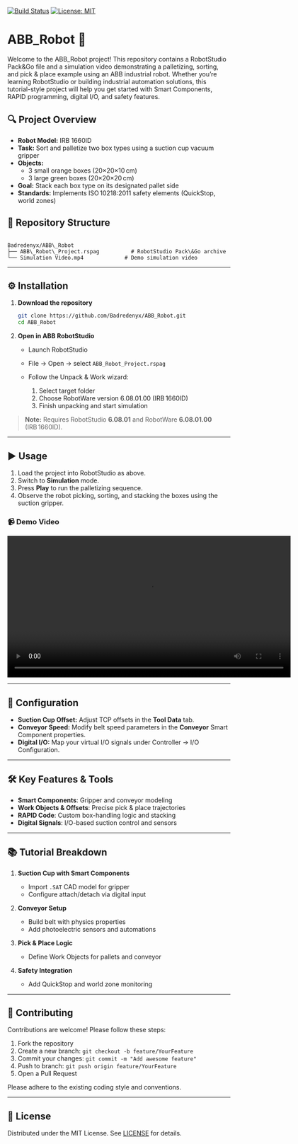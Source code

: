 

[![Build Status](https://img.shields.io/badge/build-passing-brightgreen)](https://github.com/Badredenyx/ABB_Robot/actions)
[![License: MIT](https://img.shields.io/badge/License-MIT-yellow.svg)](./LICENSE)

# ABB_Robot 🦾

Welcome to the ABB_Robot project! This repository contains a RobotStudio Pack&Go file and a simulation video demonstrating a palletizing, sorting, and pick & place example using an ABB industrial robot. Whether you’re learning RobotStudio or building industrial automation solutions, this tutorial-style project will help you get started with Smart Components, RAPID programming, digital I/O, and safety features.

## 🔍 Project Overview

- **Robot Model:** IRB 1660ID
- **Task:** Sort and palletize two box types using a suction cup vacuum gripper
- **Objects:**  
  - 3 small orange boxes (20×20×10 cm)  
  - 3 large green boxes (20×20×20 cm)  
- **Goal:** Stack each box type on its designated pallet side
- **Standards:** Implements ISO 10218:2011 safety elements (QuickStop, world zones)

## 📂 Repository Structure

```

Badredenyx/ABB\_Robot
├── ABB\_Robot\_Project.rspag          # RobotStudio Pack\&Go archive
└── Simulation Video.mp4             # Demo simulation video

````

---

## ⚙️ Installation

1. **Download the repository**
   ```bash
   git clone https://github.com/Badredenyx/ABB_Robot.git
   cd ABB_Robot


2. **Open in ABB RobotStudio**

   * Launch RobotStudio
   * File → Open → select `ABB_Robot_Project.rspag`
   * Follow the Unpack & Work wizard:

     1. Select target folder
     2. Choose RobotWare version 6.08.01.00 (IRB 1660ID)
     3. Finish unpacking and start simulation

> **Note:** Requires RobotStudio **6.08.01** and RobotWare **6.08.01.00** (IRB 1660ID).

---

## ▶️ Usage

1. Load the project into RobotStudio as above.
2. Switch to **Simulation** mode.
3. Press **Play** to run the palletizing sequence.
4. Observe the robot picking, sorting, and stacking the boxes using the suction gripper.

### 📹 Demo Video

<video src="Simulation Video.mp4" controls width="640">
Your browser does not support HTML5 video.
</video>

---

## 🔧 Configuration

* **Suction Cup Offset:** Adjust TCP offsets in the **Tool Data** tab.
* **Conveyor Speed:** Modify belt speed parameters in the **Conveyor** Smart Component properties.
* **Digital I/O:** Map your virtual I/O signals under Controller → I/O Configuration.

---

## 🛠️ Key Features & Tools

* **Smart Components**: Gripper and conveyor modeling
* **Work Objects & Offsets**: Precise pick & place trajectories
* **RAPID Code**: Custom box-handling logic and stacking
* **Digital Signals**: I/O-based suction control and sensors

---

## 📚 Tutorial Breakdown

1. **Suction Cup with Smart Components**

   * Import `.SAT` CAD model for gripper
   * Configure attach/detach via digital input

2. **Conveyor Setup**

   * Build belt with physics properties
   * Add photoelectric sensors and automations

3. **Pick & Place Logic**

   * Define Work Objects for pallets and conveyor

4. **Safety Integration**

   * Add QuickStop and world zone monitoring

---

## 🤝 Contributing

Contributions are welcome! Please follow these steps:

1. Fork the repository
2. Create a new branch: `git checkout -b feature/YourFeature`
3. Commit your changes: `git commit -m "Add awesome feature"`
4. Push to branch: `git push origin feature/YourFeature`
5. Open a Pull Request

Please adhere to the existing coding style and conventions.

---

## 📝 License

Distributed under the MIT License. See [LICENSE](./LICENSE) for details.

